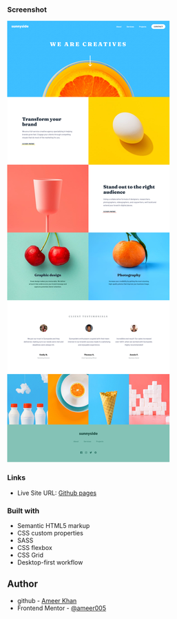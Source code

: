 ### Screenshot

![](images/screenshot.png)

### Links

- Live Site URL: [Github pages](https://ameer005.github.io/Sunnyside-landing-page/)

### Built with

- Semantic HTML5 markup
- CSS custom properties
- SASS
- CSS flexbox
- CSS Grid
- Desktop-first workflow

## Author

- github - [Ameer Khan](https://github.com/ameer005)
- Frontend Mentor - [@ameer005](https://www.frontendmentor.io/profile/ameer005)
